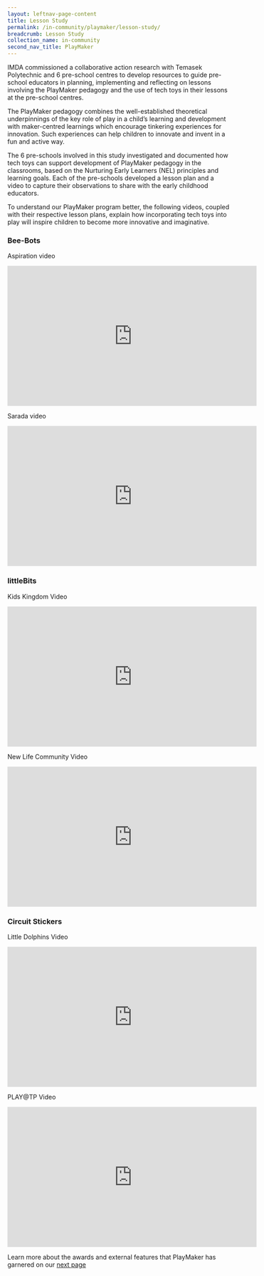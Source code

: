 ```yaml
---
layout: leftnav-page-content
title: Lesson Study
permalink: /in-community/playmaker/lesson-study/
breadcrumb: Lesson Study
collection_name: in-community
second_nav_title: PlayMaker
---
```


IMDA commissioned a collaborative action research with Temasek Polytechnic and 6 pre-school centres to develop resources to guide pre-school educators in planning, implementing and reflecting on lessons involving the PlayMaker pedagogy and the use of tech toys in their lessons at the pre-school centres.  

The PlayMaker pedagogy combines the well-established theoretical underpinnings of the key role of play in a child’s learning and development with maker-centred learnings which encourage tinkering experiences for innovation. Such experiences can help children to innovate and invent in a fun and active way.

The 6 pre-schools involved in this study investigated and documented how tech toys can support development of PlayMaker pedagogy in the classrooms, based on the Nurturing Early Learners (NEL) principles and learning goals. Each of the pre-schools developed a lesson plan and a video to capture their observations to share with the early childhood educators.

To understand our PlayMaker program better, the following videos, coupled with their respective lesson plans, explain how incorporating tech toys into play will inspire children to become more innovative and imaginative.  


### Bee-Bots

Aspiration video
<div class="bp-youtube">
  <iframe width="560" height="315" src="https://www.youtube.com/embed/NQl05ivwPbM" frameborder="0" allow="accelerometer; autoplay; encrypted-media; gyroscope; picture-in-picture" allowfullscreen></iframe>
</div>

Sarada video
<div class="bp-youtube">
  <iframe width="560" height="315" src="https://www.youtube.com/embed/VfHaMpNCO3U" frameborder="0" allow="accelerometer; autoplay; encrypted-media; gyroscope; picture-in-picture" allowfullscreen></iframe>
</div>

### littleBits

Kids Kingdom Video
<div class="bp-youtube">
  <iframe width="560" height="315" src="https://www.youtube.com/embed/zOtLjGekb3U" frameborder="0" allow="accelerometer; autoplay; encrypted-media; gyroscope; picture-in-picture" allowfullscreen></iframe>
</div>

New Life Community Video
<div class="bp-youtube">
  <iframe width="560" height="315" src="https://www.youtube.com/embed/y6-eBx4hh3U" frameborder="0" allow="accelerometer; autoplay; encrypted-media; gyroscope; picture-in-picture" allowfullscreen></iframe>
</div>

### Circuit Stickers

Little Dolphins Video
<div class="bp-youtube">
  <iframe width="560" height="315" src="https://www.youtube.com/embed/Kzk5_HYEruo" frameborder="0" allow="accelerometer; autoplay; encrypted-media; gyroscope; picture-in-picture" allowfullscreen></iframe>
</div>

PLAY@TP Video
<div class="bp-youtube">
  <iframe width="560" height="315" src="https://www.youtube.com/embed/8eS9PNNR5j4" frameborder="0" allow="accelerometer; autoplay; encrypted-media; gyroscope; picture-in-picture" allowfullscreen></iframe>
</div>

Learn more about the awards and external features that PlayMaker has garnered on our [next page](/in-community/playmaker/noteworthy/)
